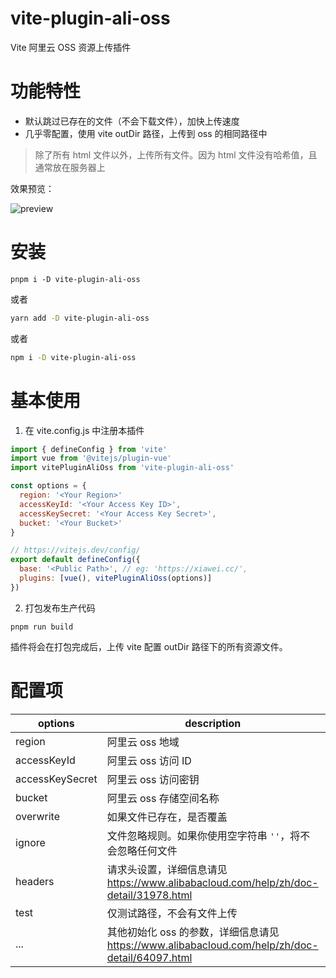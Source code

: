 vite-plugin-ali-oss
=======

Vite 阿里云 OSS 资源上传插件

# 功能特性

- 默认跳过已存在的文件（不会下载文件），加快上传速度
- 几乎零配置，使用 vite outDir 路径，上传到 oss 的相同路径中
> 除了所有 html 文件以外，上传所有文件。因为 html 文件没有哈希值，且通常放在服务器上

效果预览：

![preview](https://raw.githubusercontent.com/xiaweiss/vite-plugin-ali-oss/master/example/preview.png)

# 安装

```
pnpm i -D vite-plugin-ali-oss
```

或者

```bash
yarn add -D vite-plugin-ali-oss
```

或者

```bash
npm i -D vite-plugin-ali-oss
```

# 基本使用

1. 在 vite.config.js 中注册本插件

```javascript
import { defineConfig } from 'vite'
import vue from '@vitejs/plugin-vue'
import vitePluginAliOss from 'vite-plugin-ali-oss'

const options = {
  region: '<Your Region>'
  accessKeyId: '<Your Access Key ID>',
  accessKeySecret: '<Your Access Key Secret>',
  bucket: '<Your Bucket>'
}

// https://vitejs.dev/config/
export default defineConfig({
  base: '<Public Path>', // eg: 'https://xiawei.cc/',
  plugins: [vue(), vitePluginAliOss(options)]
})
```

2. 打包发布生产代码

```
pnpm run build
```

插件将会在打包完成后，上传 vite 配置 outDir 路径下的所有资源文件。

# 配置项

| options         | description                                             | type    | default       |
|-----------------|---------------------------------------------------------|---------|---------------|
| region          | 阿里云 oss 地域                                           | string  |               |
| accessKeyId     | 阿里云 oss 访问 ID                                        | string  |               |
| accessKeySecret | 阿里云 oss 访问密钥                                       | string  |               |
| bucket          | 阿里云 oss 存储空间名称                                    | string  |               |
| overwrite       | 如果文件已存在，是否覆盖                                    | boolean | false         |
| ignore          | 文件忽略规则。如果你使用空字符串 `''`，将不会忽略任何文件 | boolean | `'**/*.html'` |
| headers         | 请求头设置，详细信息请见 https://www.alibabacloud.com/help/zh/doc-detail/31978.html | object| {} |
| test            | 仅测试路径，不会有文件上传                                  | boolean | false        |
| ...             | 其他初始化 oss 的参数，详细信息请见 https://www.alibabacloud.com/help/zh/doc-detail/64097.html | any | |

